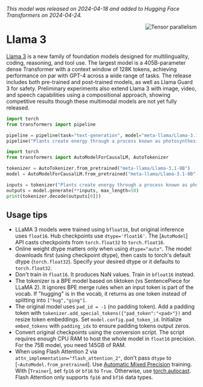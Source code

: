 <!--Copyright 2024 The HuggingFace Team. All rights reserved.

Licensed under the Apache License, Version 2.0 (the "License"); you may not use this file except in compliance with
the License. You may obtain a copy of the License at

http://www.apache.org/licenses/LICENSE-2.0

Unless required by applicable law or agreed to in writing, software distributed under the License is distributed on
an "AS IS" BASIS, WITHOUT WARRANTIES OR CONDITIONS OF ANY KIND, either express or implied. See the License for the
specific language governing permissions and limitations under the License.

⚠️ Note that this file is in Markdown but contain specific syntax for our doc-builder (similar to MDX) that may not be
rendered properly in your Markdown viewer.

-->
*This model was released on 2024-04-18 and added to Hugging Face Transformers on 2024-04-24.*

<div style="float: right;">
    <div class="flex flex-wrap space-x-1">
        <img alt="Tensor parallelism" src="https://img.shields.io/badge/Tensor%20parallelism-06b6d4?style=flat&logoColor=white">
    </div>
</div>

# Llama 3

[Llama 3](https://huggingface.co/papers/2407.21783) is a new family of foundation models designed for multilinguality, coding, reasoning, and tool use. The largest model is a 405B-parameter dense Transformer with a context window of 128K tokens, achieving performance on par with GPT-4 across a wide range of tasks. The release includes both pre-trained and post-trained models, as well as Llama Guard 3 for safety. Preliminary experiments also extend Llama 3 with image, video, and speech capabilities using a compositional approach, showing competitive results though these multimodal models are not yet fully released.

<hfoptions id="usage">
<hfoption id="Pipeline">

```py
import torch
from transformers import pipeline

pipeline = pipeline(task="text-generation", model="meta-llama/Llama-3.1-8B", dtype="auto",)
pipeline("Plants create energy through a process known as photosynthesis.")
```

</hfoption>
<hfoption id="AutoModel">

```py
import torch
from transformers import AutoModelForCausalLM, AutoTokenizer

tokenizer = AutoTokenizer.from_pretrained("meta-llama/Llama-3.1-8B")
model = AutoModelForCausalLM.from_pretrained("meta-llama/Llama-3.1-8B", dtype="auto",)

inputs = tokenizer("Plants create energy through a process known as photosynthesis.", return_tensors="pt")
outputs = model.generate(**inputs, max_length=50)
print(tokenizer.decode(outputs[0]))
```

</hfoption>
</hfoptions>

## Usage tips

- LLaMA 3 models were trained using `bfloat16`, but original inference uses `float16`. Hub checkpoints use `dtype='float16'`. The [`AutoModel`] API casts checkpoints from `torch.float32` to `torch.float16`.
- Online weight dtype matters only when using `dtype="auto"`. The model downloads first (using checkpoint dtype), then casts to torch's default dtype (`torch.float32`). Specify your desired dtype or it defaults to `torch.float32`.
- Don't train in `float16`. It produces NaN values. Train in `bfloat16` instead.
- The tokenizer is a BPE model based on tiktoken (vs SentencePiece for LLaMA 2). It ignores BPE merge rules when an input token is part of the vocab. If "hugging" is in the vocab, it returns as one token instead of splitting into `["hug","ging"]`.
- The original model uses `pad_id = -1` (no padding token). Add a padding token with `tokenizer.add_special_tokens({"pad_token":"<pad>"})` and resize token embeddings. Set `model.config.pad_token_id`. Initialize `embed_tokens` with `padding_idx` to ensure padding tokens output zeros.
- Convert original checkpoints using the conversion script. The script requires enough CPU RAM to host the whole model in `float16` precision. For the 75B model, you need 145GB of RAM.
- When using Flash Attention 2 via `attn_implementation="flash_attention_2"`, don't pass `dtype` to [`~AutoModel.from_pretrained`]. Use [Automatic Mixed Precision](https://pytorch.org/tutorials/recipes/recipes/amp_recipe.html) training. With [`Trainer`], set `fp16` or `bf16` to `True`. Otherwise, use [torch.autocast](https://pytorch.org/docs/stable/amp.html#torch.autocast). Flash Attention only supports `fp16` and `bf16` data types.